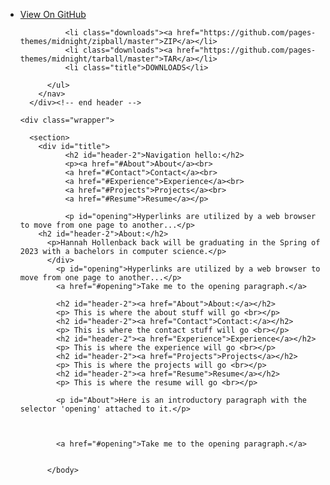 <body>
      <div id="header">
        <nav>
          <ul>
            <li class="fork"><a href="https://github.com/pages-themes/midnight">View On GitHub</a></li>
            
              <li class="downloads"><a href="https://github.com/pages-themes/midnight/zipball/master">ZIP</a></li>
              <li class="downloads"><a href="https://github.com/pages-themes/midnight/tarball/master">TAR</a></li>
              <li class="title">DOWNLOADS</li>
            
          </ul>
        </nav>
      </div><!-- end header -->

    <div class="wrapper">

      <section>
        <div id="title">
              <h2 id="header-2">Navigation hello:</h2>
              <p><a href="#About">About</a><br>
              <a href="#Contact">Contact</a><br>
              <a href="#Experience">Experience</a><br>
              <a href="#Projects">Projects</a><br>
              <a href="#Resume">Resume</a></p>
              
              <p id="opening">Hyperlinks are utilized by a web browser to move from one page to another...</p>
        <h2 id="header-2">About:</h2>
          <p>Hannah Hollenback back will be graduating in the Spring of 2023 with a bachelors in computer science.</p>
          </div>
            <p id="opening">Hyperlinks are utilized by a web browser to move from one page to another...</p>
            <a href="#opening">Take me to the opening paragraph.</a>
            
            <h2 id="header-2"><a href="About">About:</a></h2>
            <p> This is where the about stuff will go <br></p>
            <h2 id="header-2"><a href="Contact">Contact:</a></h2>
            <p> This is where the contact stuff will go <br></p>
            <h2 id="header-2"><a href="Experience">Experience</a></h2>
            <p> This is where the experience will go <br></p>
            <h2 id="header-2"><a href="Projects">Projects</a></h2>
            <p> This is where the projects will go <br></p>
            <h2 id="header-2"><a href="Resume">Resume</a></h2>
            <p> This is where the resume will go <br></p>
            
            <p id="About">Here is an introductory paragraph with the selector 'opening' attached to it.</p>

        
            
            <a href="#opening">Take me to the opening paragraph.</a>
            
            
          </body>

